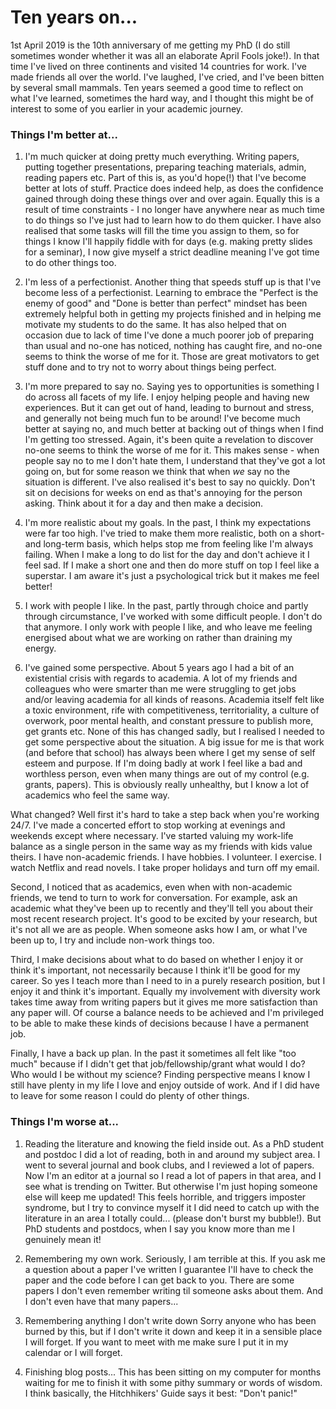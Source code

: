 # Ten years on...

1st April 2019 is the 10th anniversary of me getting my PhD (I do still sometimes wonder whether it was all an elaborate April Fools joke!). In that time I've lived on three continents and visited 14 countries for work. I've made friends all over the world. I've laughed, I've cried, and I've been bitten by several small mammals. Ten years seemed a good time to reflect on what I've learned, sometimes the hard way, and I thought this might be of interest to some of you earlier in your academic journey.

### Things I'm better at...

1. I'm much quicker at doing pretty much everything. 
Writing papers, putting together presentations, preparing teaching materials, admin, reading papers etc. Part of this is, as you'd hope(!) that I've become better at lots of stuff. Practice does indeed help, as does the confidence gained through doing these things over and over again. Equally this is a result of time constraints - I no longer have anywhere near as much time to do things so I've just had to learn how to do them quicker. I have also realised that some tasks will fill the time you assign to them, so for things I know I'll happily fiddle with for days (e.g. making pretty slides for a seminar), I now give myself a strict deadline meaning I've got time to do other things too.

2. I'm less of a perfectionist.
Another thing that speeds stuff up is that I've become less of a perfectionist. Learning to embrace the "Perfect is the enemy of good" and "Done is better than perfect" mindset has been extremely helpful both in getting my projects finished and in helping me motivate my students to do the same. It has also helped that on occasion due to lack of time I've done a much poorer job of preparing than usual and no-one has noticed, nothing has caught fire, and no-one seems to think the worse of me for it. Those are great motivators to get stuff done and to try not to worry about things being perfect.

3. I'm more prepared to say no.
Saying yes to opportunities is something I do across all facets of my life. I enjoy helping people and having new experiences. But it can get out of hand, leading to burnout and stress, and generally not being much fun to be around! I've become much better at saying no, and much better at backing out of things when I find I'm getting too stressed. Again, it's been quite a revelation to discover no-one seems to think the worse of me for it. This makes sense - when people say no to me I don't hate them, I understand that they've got a lot going on, but for some reason we think that when *we* say no the situation is different. I've also realised it's best to say no quickly. Don't sit on decisions for weeks on end as that's annoying for the person asking. Think about it for a day and then make a decision. 

3. I'm more realistic about my goals. 
In the past, I think my expectations were far too high. I've tried to make them more realistic, both on a short- and long-term basis, which helps stop me from feeling like I'm always failing. When I make a long to do list for the day and don't achieve it I feel sad. If I make a short one and then do more stuff on top I feel like a superstar. I am aware it's just a psychological trick but it makes me feel better!

4. I work with people I like.
In the past, partly through choice and partly through circumstance, I've worked with some difficult people. I don't do that anymore. I only work with people I like, and who leave me feeling energised about what we are working on rather than draining my energy. 

3. I've gained some perspective.
About 5 years ago I had a bit of an existential crisis with regards to academia. A lot of my friends and colleagues who were smarter than me were struggling to get jobs and/or leaving academia for all kinds of reasons. Academia itself felt like a toxic environment, rife with competitiveness, territoriality, a culture of overwork, poor mental health, and constant pressure to publish more, get grants etc. None of this has changed sadly, but I realised I needed to get some perspective about the situation. A big issue for me is that work (and before that school) has always been where I get my sense of self esteem and purpose. If I'm doing badly at work I feel like a bad and worthless person, even when many things are out of my control (e.g. grants, papers). This is obviously really unhealthy, but I know a lot of academics who feel the same way. 

What changed? Well first it's hard to take a step back when you're working 24/7. I've made a concerted effort to stop working at evenings and weekends except where necessary. I've started valuing my work-life balance as a single person in the same way as my friends with kids value theirs. I have non-academic friends. I have hobbies. I volunteer. I exercise. I watch Netflix and read novels. I take proper holidays and turn off my email.

Second, I noticed that as academics, even when with non-academic friends, we tend to turn to work for conversation. For example, ask an academic what they've been up to recently and they'll tell you about their most recent research project. It's good to be excited by your research, but it's not all we are as people. When someone asks how I am, or what I've been up to, I try and include non-work things too. 

Third, I make decisions about what to do based on whether I enjoy it or think it's important, not necessarily because I think it'll be good for my career. So yes I teach more than I need to in a purely research position, but I enjoy it and think it's important. Equally my involvement with diversity work takes time away from writing papers but it gives me more satisfaction than any paper will. Of course a balance needs to be achieved and I'm privileged to be able to make these kinds of decisions because I have a permanent job.

Finally, I have a back up plan. In the past it sometimes all felt like "too much" because if I didn't get that job/fellowship/grant what would I do? Who would I be without my science? Finding perspective means I know I still have plenty in my life I love and enjoy outside of work. And if I did have to leave for some reason I could do plenty of other things.

### Things I'm worse at...

1. Reading the literature and knowing the field inside out.
As a PhD student and postdoc I did a lot of reading, both in and around my subject area. I went to several journal and book clubs, and I reviewed a lot of papers. Now I'm an editor at a journal so I read a lot of papers in that area, and I see what is trending on Twitter. But otherwise I'm just hoping someone else will keep me updated! This feels horrible, and triggers imposter syndrome, but I try to convince myself it I did need to catch up with the literature in an area I totally could... (please don't burst my bubble!). But PhD students and postdocs, when I say you know more than me I genuinely mean it!

2. Remembering my own work.
Seriously, I am terrible at this. If you ask me a question about a paper I've written I guarantee I'll have to check the paper and the code before I can get back to you. There are some papers I don't even remember writing til someone asks about them. And I don't even have that many papers...

3. Remembering anything I don't write down
Sorry anyone who has been burned by this, but if I don't write it down and keep it in a sensible place I will forget. If you want to meet with me make sure I put it in my calendar or I will forget. 

4. Finishing blog posts...
This has been sitting on my computer for months waiting for me to finish it with some pithy summary or words of wisdom. I think basically, the Hitchhikers' Guide says it best: "Don't panic!"

